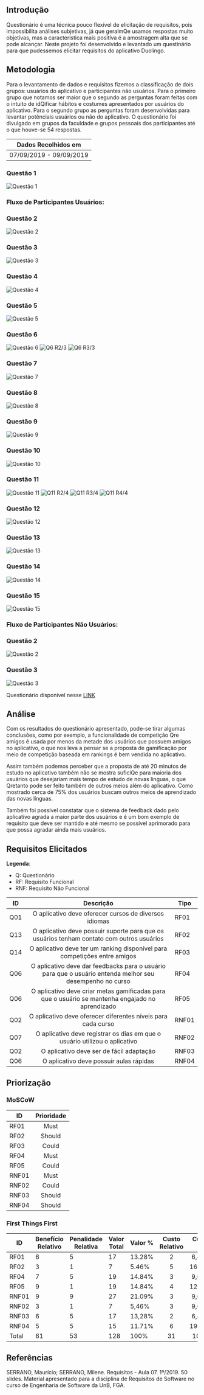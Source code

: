 ## Introdução

Questionário é uma técnica pouco flexível de elicitação de requisitos, pois impossibilita análises subjetivas, já que geralmQe usamos respostas muito objetivas, mas a caracteristica mais positíva é a amostragem alta que se pode alcançar. Neste projeto foi desenvolvido e levantado um questinário para que pudessemos elicitar requisitos do aplicativo Duolingo.

## Metodologia

Para o levantamento de dados e requisitos fizemos a classificação de dois grupos: usuários do aplicativo e participantes não usuários. Para o primeiro grupo que notamos ser maior que o segundo as perguntas foram feitas com o intuito de idQificar hábitos e costumes apresentados por usuários do aplicativo. Para o segundo grupo as perguntas foram desenvolvidas para levantar potênciais usuários ou não do aplicativo. O questionário foi divulgado em grupos da faculdade e grupos pessoais dos participantes até o que houve-se 54 respostas.

| Dados Recolhidos em |
|-----------------|
| 07/09/2019 - 09/09/2019 |

### Questão 1
![Questão 1](https://i.imgur.com/scdZVi3.png)

### Fluxo de Participantes Usuários:

### Questão 2
![Questão 2](https://i.imgur.com/JR10kJO.png)

### Questão 3 
![Questão 3](https://i.imgur.com/J3LVMtw.png)

### Questão 4
![Questão 4](https://i.imgur.com/lbvwN2i.png)

### Questão 5
![Questão 5](https://i.imgur.com/oRXhEQl.png)

### Questão 6
![Questão 6](https://i.imgur.com/dm9StEH.png)
![Q6 R2/3](https://i.imgur.com/aUusTbs.png) ![Q6 R3/3](https://i.imgur.com/m9gDr5h.png)

### Questão 7
![Questão 7](https://i.imgur.com/pQfvNCa.png)

### Questão 8
![Questão 8](https://i.imgur.com/pQfvNCa.png)

### Questão 9
![Questão 9](https://i.imgur.com/Vcw8DfJ.png)

### Questão 10
![Questão 10](https://i.imgur.com/r4LSyOt.png)

### Questão 11
![Questão 11](https://i.imgur.com/wk46oQU.png)
![Q11 R2/4](https://i.imgur.com/50Whz0s.png) ![Q11 R3/4](https://i.imgur.com/CkWAjUd.png) ![Q11 R4/4](https://i.imgur.com/E7mVRmw.png)

### Questão 12
![Questão 12](https://i.imgur.com/tWtwzIr.png)

### Questão 13
![Questão 13](https://i.imgur.com/xFBYYdD.png)

### Questão 14
![Questão 14](https://i.imgur.com/e8mH0yk.png)

### Questão 15
![Questão 15](https://i.imgur.com/oAI9456.png)

### Fluxo de Participantes Não Usuários:

### Questão 2
![Questão 2](https://i.imgur.com/splBW6B.png)

### Questão 3
![Questão 3](https://i.imgur.com/OTg9jHR.png)

Questionário disponível nesse [LINK](https://forms.gle/rmCoUst9obQ5tCSC9)

## Análise

Com os resultados do questionário apresentado, pode-se tirar algumas conclusões, como por exemplo, a funcionalidade de competição Qre amigos é usada por menos da metade dos usuários que possuem amigos no aplicativo, o que nos leva a pensar se a proposta de gamificação por meio de competição baseada em rankings é bem vendida no aplicativo.

Assim também podemos perceber que a proposta de até 20 minutos de estudo no aplicativo também não se mostra suficiQe para maioria dos usuários que desejariam mais tempo de estudo de novas linguas, o que Qretanto pode ser feito também de outros meios além do aplicativo. Como mostrado cerca de 75% dos usuários buscam outros meios de aprendizado das novas línguas.

Também foi possível constatar que o sistema de feedback dado pelo aplicativo agrada a maior parte dos usuários e é um bom exemplo de requisito que deve ser mantido e até mesmo se possível aprimorado para que possa agradar ainda mais usuários.

## Requisitos Elicitados

**Legenda**:

* Q: Questionário
* RF: Requisito Funcional
* RNF: Requisito Não Funcional

| ID | Descrição | Tipo |
|----|:---------:|------|
| Q01 | O aplicativo deve oferecer cursos de diversos idiomas | RF01 |
| Q13 | O aplicativo deve possuir suporte para que os usuários tenham contato com outros usuários | RF02 |
| Q14 | O aplicativo deve ter um ranking disponível para competições entre amigos | RF03 |
| Q06 | O aplicativo deve dar feedbacks para o usuário para que o usuário entenda melhor seu desempenho no curso | RF04 |
| Q06 | O aplicativo deve criar metas gamificadas para que o usuário se mantenha engajado no aprendizado | RF05 |
| Q02 | O aplicativo deve oferecer diferentes níveis para cada curso | RNF01 |
| Q07 | O aplicativo deve registrar os dias em que o usuário utilizou o aplicativo | RNF02 |
| Q02 | O aplicativo deve ser de fácil adaptação | RNF03 |
| Q06 | O aplicativo deve possuir aulas rápidas | RNF04 |

## Priorização

### MoSCoW

| ID | Prioridade |
|----|:----------:|
| RF01  | Must   |
| RF02  | Should |
| RF03  | Could  |
| RF04  | Must   |
| RF05  | Could  |
| RNF01 | Must   |
| RNF02 | Could  |
| RNF03 | Should |
| RNF04 | Should |

### First Things First

| ID | Benefício Relativo | Penalidade Relativa | Valor Total | Valor % | Custo Relativo | Custo % | Risco Relativo | Risco % | Prioridade |
|-------|----|----|-----|--------|:--:|:------:|:--:|--------|-------------|
| RF01  |  6 |  5 |  17 | 13.28% |  2 | 6,45%  |  5 | 10,20% | 0,10970266  |
| RF02  |  3 |  1 |   7 |  5.46% |  5 | 16,12% |  6 | 12,24% | 0,096511101 |
| RF04  |  7 |  5 |  19 | 14.84% |  3 | 9,67%  |  7 | 14,28% | 0,101961697 |
| RF05  |  9 |  1 |  19 | 14.84% |  4 | 12,90% |  7 | 14,28% | 0,104117181 |
| RNF01 |  9 |  9 |  27 | 21.09% |  3 | 9,67%  |  2 | 4,08%  | 0,377454937 |
| RNF02 |  3 |  1 |   7 |  5,46% |  3 | 9,67%  |  3 | 6,12%  | 0,203504328 |
| RNF03 |  6 |  5 |  17 | 13,28% |  2 | 6,45%  |  5 | 10,20% | 0,049758317 |
| RNF04 |  5 |  5 |  15 | 11.71% |  6 | 19,35% |  8 | 16,32% | 0,064015244 |
| Total | 61 | 53 | 128 | 100%   | 31 | 100%   | 49 | 100%   |             |


## Referências

SERRANO, Maurício; SERRANO, Milene. Requisitos - Aula 07. 1º/2019. 50 slides. Material apresentado para a disciplina de Requisitos de Software no curso de Engenharia de Software da UnB, FGA.
